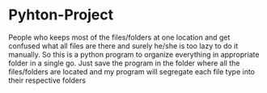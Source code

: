 # Pyhton-Project
People who keeps most of the files/folders at one location and get confused what all files are there and surely he/she is too lazy to do it manually. So this is a python program to organize everything in appropriate folder in a single go. Just save the program in the folder where all the files/folders are located and my program will segregate each file type into their respective folders
